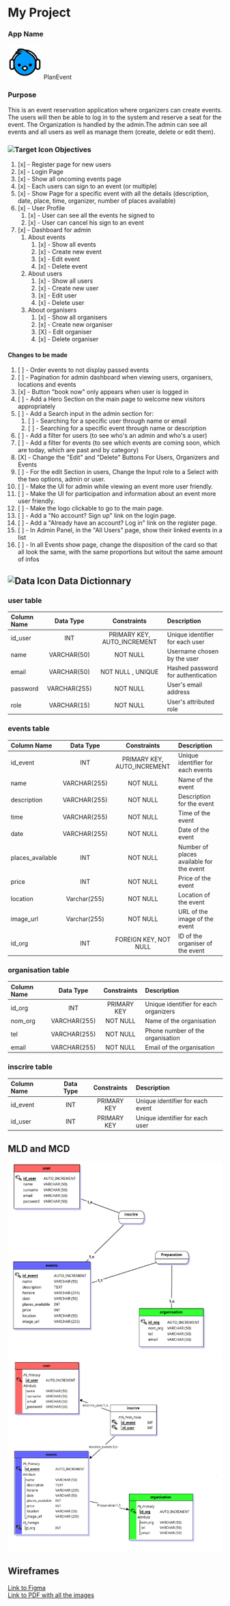 # My Project

### App Name 
![Project Logo](public/assets/images/bird_logo.svg)
PlanEvent 

### Purpose
This is an event reservation application where organizers can create events. The users will then be able to log in to the system and reserve a seat for the event. The Organization is handled by the admin.The admin can see all events and all users as well as manage them (create, delete or edit them).

### ![Target Icon](https://img.icons8.com/?size=25&id=2_9RfO--FNFv&format=png&color=000000) Objectives

1. [x] - Register page for new users
2. [x] - Login Page
3. [x] - Show all oncoming events page
4. [x] - Each users can sign to an event (or multiple)
5. [x] - Show Page for a specific event with all the details (description, date, place, time, organizer, number of places available)
6. [x] - User Profile
   1. [x] - User can see all the events he signed to
   2. [x] - User can cancel his sign to an event
7. [x] - Dashboard for admin
   1. About events
      1. [x] - Show all events
      2. [x] - Create new event
      3. [x] - Edit event
      4. [x] - Delete event
   2. About users
      1. [x] - Show all users
      2. [x] - Create new user
      3. [x] - Edit user
      4. [x] - Delete user
   3. About organisers
      1. [x] - Show all organisers
      2. [x] - Create new organiser
      3. [X] - Edit organiser
      4. [x] - Delete organiser
   <!-- 4. About Locations
      5. [ ] - Show all locations
      6. [ ] - Create new location -->

#### Changes to be made
1. [ ] - Order events to not display passed events
2. [ ] - Pagination for admin dashboard when viewing users, organisers, locations and events
3. [x] - Button "book now" only appears when user is logged in
4. [ ] - Add a Hero Section on the main page to welcome new visitors appropriately
5. [ ] - Add a Search input in the admin section for:
   1. [ ] - Searching for a specific user through name or email
   2. [ ] - Searching for a specific event through name or description
6. [ ] - Add a filter for users (to see who's an admin and who's a user)
7. [ ] - Add a filter for events (to see which events are coming soon, which are today, which are past and by category)
8. [X] - Change the "Edit" and "Delete" Buttons For Users, Organizers and Events
9. [ ] - For the edit Section in users, Change the Input role to a Select with the two options, admin or user.
10. [ ] - Make the UI for admin while viewing an event more user friendly.
11. [ ] - Make the UI for participation and information about an event more user friendly.
12. [ ] - Make the logo clickable to go to the main page.
13. [ ] - Add a "No account? Sign up" link on the login page.
14. [ ] - Add a "Already have an account? Log in" link on the register page.
15. [ ] - In Admin Panel, in the "All Users" page, show their linked events in a list
16. [ ] - In all Events show page, change the disposition of the card so that all look the same, with the same proportions but witout the same amount of infos




## ![Data Icon](https://img.icons8.com/?size=25&id=11356&format=png&color=ffffff) Data Dictionnary

### user table
| Column Name  | Data Type | Constraints| Description |
|:-------------|:---------:|:----------:|:------------|
| id_user      | INT       | PRIMARY KEY, AUTO_INCREMENT       |Unique identifier for each user
| name         | VARCHAR(50)| NOT NULL | Username chosen by the user |
| email        | VARCHAR(50)| NOT NULL , UNIQUE       | Hashed password for authentication |
| password     | VARCHAR(255)| NOT NULL        | User's email address |
| role         | VARCHAR(15)| NOT NULL       | User's attributed role |


  ### events table
| Column Name  | Data Type | Constraints| Description |
|:-------------|:---------:|:----------:|:------------|
| id_event     | INT       |PRIMARY KEY, AUTO_INCREMENT |Unique identifier for each events|
|name|VARCHAR(255)|NOT NULL| Name of the event|
|description|VARCHAR(255)|NOT NULL|Description for the event|
|time|VARCHAR(255)|NOT NULL| Time of the event|
|date|VARCHAR(255)|NOT NULL| Date of the event|
|places_available|INT|NOT NULL| Number of places available for the event|
|price|INT|NOT NULL| Price of the event|
|location|Varchar(255)|NOT NULL| Location of the event|
|image_url|Varchar(255)|NOT NULL| URL of the image of the event|
|id_org|INT|FOREIGN KEY, NOT NULL| ID of the organiser of the event|

  ### organisation table
| Column Name  | Data Type | Constraints| Description |
|:-------------|:---------:|:----------:|:------------|
|id_org        |INT        | PRIMARY KEY| Unique identifier for each organizers|
|nom_org       |VARCHAR(255)|NOT NULL | Name of the organisation|
|tel           |VARCHAR(255)|NOT NULL | Phone number of the organisation|
|email         |VARCHAR(255)|NOT NULL | Email of the organisation|

  ### inscrire table
| Column Name  | Data Type | Constraints| Description |
|:-------------|:---------:|:----------:|:------------|
| id_event|INT|PRIMARY KEY| Unique identifier for each event|
|id_user |INT|PRIMARY KEY| Unique identifier for each user|

## MLD and MCD

![MCD](public/assets/images/MCD_PlanEvent.png)
![MLD](public/assets/images/MLD_PlanEvent.png)

## Wireframes
[Link to Figma](https://www.figma.com/design/nbRwW6hOlMs9gBS2cTciAy/Untitled?node-id=2-2&t=cpN36eDC0DBaEySd-0)
<br>
[Link to PDF with all the images](Maquettage.pdf)
